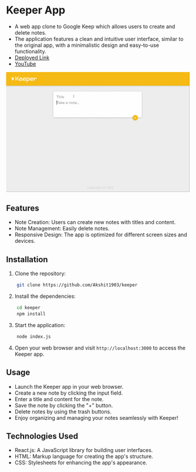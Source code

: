 # Keeper App

- A web app clone to Google Keep which allows users to create and delete notes.
- The application features a clean and intuitive user interface, similar to the original app, with a minimalistic design and easy-to-use functionality.
- <a href="https://akshit1903.github.io/keeper/">Deployed Link</a>
- <a href="https://youtu.be/Iw2_gHcnWcg">YouTube</a>

<img src="./keeper_demo.gif" height=auto width=500>

## Features

- Note Creation: Users can create new notes with titles and content.
- Note Management: Easily delete notes.
- Responsive Design: The app is optimized for different screen sizes and devices.

## Installation

1. Clone the repository:

```bash
    git clone https://github.com/Akshit1903/keeper
```

2. Install the dependencies:

```bash
    cd keeper
    npm install
```

3. Start the application:

```bash
    node index.js
```

4. Open your web browser and visit `http://localhost:3000` to access the Keeper app.

## Usage

- Launch the Keeper app in your web browser.
- Create a new note by clicking the input field.
- Enter a title and content for the note.
- Save the note by clicking the "+" button.
- Delete notes by using the trash buttons.
- Enjoy organizing and managing your notes seamlessly with Keeper!

## Technologies Used

- React.js: A JavaScript library for building user interfaces.
- HTML: Markup language for creating the app's structure.
- CSS: Stylesheets for enhancing the app's appearance.
